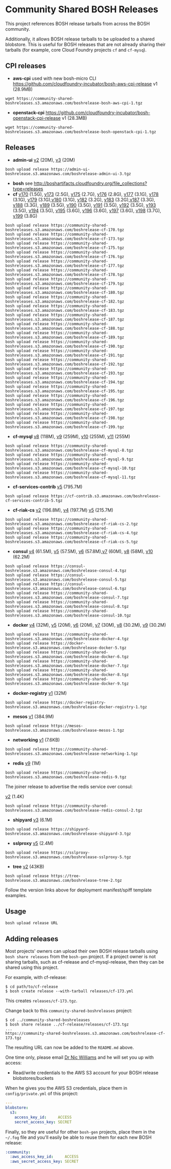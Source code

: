 Community Shared BOSH Releases
==============================

This project references BOSH release tarballs from across the BOSH community.

Additionally, it allows BOSH release tarballs to be uploaded to a shared blobstore. This is useful for BOSH releases that are not already sharing their tarballs (for example, core Cloud Foundry projects `cf` and `cf-mysq`).

CPI releases
------------

-	**aws-cpi** used with new bosh-micro CLI https://github.com/cloudfoundry-incubator/bosh-aws-cpi-release v1 (28.9MB)

```
wget https://community-shared-boshreleases.s3.amazonaws.com/boshrelease-bosh-aws-cpi-1.tgz
```

-	**openstack-cpi** https://github.com/cloudfoundry-incubator/bosh-openstack-cpi-release v1 (28.3MB)

```
wget https://community-shared-boshreleases.s3.amazonaws.com/boshrelease-bosh-openstack-cpi-1.tgz
```

Releases
--------

-	**admin-ui** [v2](https://github.com/cloudfoundry-community/admin-ui-boshrelease/tree/v2) (20M), [v3](https://github.com/cloudfoundry-community/admin-ui-boshrelease/tree/v3) (20M)

```
bosh upload release https://admin-ui-boshrelease.s3.amazonaws.com/boshrelease-admin-ui-3.tgz
```

-	**bosh** see http://boshartifacts.cloudfoundry.org/file_collections?type=releases
-	**cf** [v170](https://github.com/cloudfoundry/cf-release/tree/v170) (1.5G), [v173](https://github.com/cloudfoundry/cf-release/tree/v173) (2.5G), [v175](https://github.com/cloudfoundry/cf-release/tree/v175) (2.7G), [v176](https://github.com/cloudfoundry/cf-release/tree/v176) (2.8G), [v177](https://github.com/cloudfoundry/cf-release/tree/v177) (3.1G), [v178](https://github.com/cloudfoundry/cf-release/tree/v178) (3.1G), [v179](https://github.com/cloudfoundry/cf-release/tree/v179) (3.1G),[v180](https://github.com/cloudfoundry/cf-release/tree/v180) (3.1G), [v182](https://github.com/cloudfoundry/cf-release/tree/v182) (3.2G), [v183](https://github.com/cloudfoundry/cf-release/tree/v183) (3.2G),[v187](https://github.com/cloudfoundry/cf-release/tree/v187) (3.3G), [v188](https://github.com/cloudfoundry/cf-release/tree/v188) (3.3G), [v189](https://github.com/cloudfoundry/cf-release/tree/v189) (3.5G), [v190](https://github.com/cloudfoundry/cf-release/tree/v190) (3.5G), [v191](https://github.com/cloudfoundry/cf-release/tree/v191) (3.5G), [v192](https://github.com/cloudfoundry/cf-release/tree/v192) (3.5G), [v193](https://github.com/cloudfoundry/cf-release/tree/v193) (3.5G), [v194](https://github.com/cloudfoundry/cf-release/tree/v194) (3.5G), [v195](https://github.com/cloudfoundry/cf-release/tree/v195) (3.6G), [v196](https://github.com/cloudfoundry/cf-release/tree/v196) (3.6G), [v197](https://github.com/cloudfoundry/cf-release/tree/v197) (3.6G), [v198](https://github.com/cloudfoundry/cf-release/tree/v198) (3.7G), [v199](https://github.com/cloudfoundry/cf-release/tree/v199) (3.8G)

```
bosh upload release https://community-shared-boshreleases.s3.amazonaws.com/boshrelease-cf-170.tgz
bosh upload release https://community-shared-boshreleases.s3.amazonaws.com/boshrelease-cf-173.tgz
bosh upload release https://community-shared-boshreleases.s3.amazonaws.com/boshrelease-cf-175.tgz
bosh upload release https://community-shared-boshreleases.s3.amazonaws.com/boshrelease-cf-176.tgz
bosh upload release https://community-shared-boshreleases.s3.amazonaws.com/boshrelease-cf-177.tgz
bosh upload release https://community-shared-boshreleases.s3.amazonaws.com/boshrelease-cf-178.tgz
bosh upload release https://community-shared-boshreleases.s3.amazonaws.com/boshrelease-cf-179.tgz
bosh upload release https://community-shared-boshreleases.s3.amazonaws.com/boshrelease-cf-180.tgz
bosh upload release https://community-shared-boshreleases.s3.amazonaws.com/boshrelease-cf-182.tgz
bosh upload release https://community-shared-boshreleases.s3.amazonaws.com/boshrelease-cf-183.tgz
bosh upload release https://community-shared-boshreleases.s3.amazonaws.com/boshrelease-cf-187.tgz
bosh upload release https://community-shared-boshreleases.s3.amazonaws.com/boshrelease-cf-188.tgz
bosh upload release https://community-shared-boshreleases.s3.amazonaws.com/boshrelease-cf-189.tgz
bosh upload release https://community-shared-boshreleases.s3.amazonaws.com/boshrelease-cf-190.tgz
bosh upload release https://community-shared-boshreleases.s3.amazonaws.com/boshrelease-cf-191.tgz
bosh upload release https://community-shared-boshreleases.s3.amazonaws.com/boshrelease-cf-192.tgz
bosh upload release https://community-shared-boshreleases.s3.amazonaws.com/boshrelease-cf-193.tgz
bosh upload release https://community-shared-boshreleases.s3.amazonaws.com/boshrelease-cf-194.tgz
bosh upload release https://community-shared-boshreleases.s3.amazonaws.com/boshrelease-cf-195.tgz
bosh upload release https://community-shared-boshreleases.s3.amazonaws.com/boshrelease-cf-196.tgz
bosh upload release https://community-shared-boshreleases.s3.amazonaws.com/boshrelease-cf-197.tgz
bosh upload release https://community-shared-boshreleases.s3.amazonaws.com/boshrelease-cf-198.tgz
bosh upload release https://community-shared-boshreleases.s3.amazonaws.com/boshrelease-cf-199.tgz
```

-	<strong id="cf-mysql">cf-mysql</strong> [v8](https://github.com/cloudfoundry/cf-mysql-release/tree/v8) (118M), [v9](https://github.com/cloudfoundry/cf-mysql-release/tree/v9) (259M), [v10](https://github.com/cloudfoundry/cf-mysql-release/tree/v10) (255M), [v11](https://github.com/cloudfoundry/cf-mysql-release/tree/v11) (255M)

```
bosh upload release https://community-shared-boshreleases.s3.amazonaws.com/boshrelease-cf-mysql-8.tgz
bosh upload release https://community-shared-boshreleases.s3.amazonaws.com/boshrelease-cf-mysql-9.tgz
bosh upload release https://community-shared-boshreleases.s3.amazonaws.com/boshrelease-cf-mysql-10.tgz
bosh upload release https://community-shared-boshreleases.s3.amazonaws.com/boshrelease-cf-mysql-11.tgz
```

-	**cf-services-contrib** [v5](https://github.com/cloudfoundry-community/cf-services-contrib-release/tree/v5) (795.7M)

```
bosh upload release https://cf-contrib.s3.amazonaws.com/boshrelease-cf-services-contrib-5.tgz
```

-	**cf-riak-cs** [v2](https://github.com/cloudfoundry-incubator/cf-riak-cs-release/tree/v2) (196.8M), [v4](https://github.com/cloudfoundry-incubator/cf-riak-cs-release/tree/v4) (197.7M) [v5](https://github.com/cloudfoundry-incubator/cf-riak-cs-release/tree/v5) (215.7M)

```
bosh upload release https://community-shared-boshreleases.s3.amazonaws.com/boshrelease-cf-riak-cs-2.tgz
bosh upload release https://community-shared-boshreleases.s3.amazonaws.com/boshrelease-cf-riak-cs-4.tgz
bosh upload release https://community-shared-boshreleases.s3.amazonaws.com/boshrelease-cf-riak-cs-5.tgz
```

-	**consul** [v4](https://github.com/cloudfoundry-community/consul-boshrelease/tree/v4) (61.5M), [v5](https://github.com/cloudfoundry-community/consul-boshrelease/tree/v5) (57.5M), [v6](https://github.com/cloudfoundry-community/consul-boshrelease/tree/v6) (57.8M),[v7](https://github.com/cloudfoundry-community/consul-boshrelease/tree/v7) (60M), [v8](https://github.com/cloudfoundry-community/consul-boshrelease/tree/v8) (58M), [v10](https://github.com/cloudfoundry-community/consul-boshrelease/tree/v10) (62.2M)

```
bosh upload release https://consul-boshrelease.s3.amazonaws.com/boshrelease-consul-4.tgz
bosh upload release https://consul-boshrelease.s3.amazonaws.com/boshrelease-consul-5.tgz
bosh upload release https://consul-boshrelease.s3.amazonaws.com/boshrelease-consul-6.tgz
bosh upload release https://community-shared-boshreleases.s3.amazonaws.com/boshrelease-consul-7.tgz
bosh upload release https://community-shared-boshreleases.s3.amazonaws.com/boshrelease-consul-8.tgz
bosh upload release https://community-shared-boshreleases.s3.amazonaws.com/boshrelease-consul-10.tgz

```

-	**docker** [v4](https://github.com/cf-platform-eng/docker-boshrelease/tree/v4) (32M), [v5](https://github.com/cf-platform-eng/docker-boshrelease/tree/v5) (20M), [v6](https://github.com/cf-platform-eng/docker-boshrelease/tree/v6) (20M), [v7](https://github.com/cf-platform-eng/docker-boshrelease/tree/v7) (30M), [v8](https://github.com/cf-platform-eng/docker-boshrelease/tree/v8) (30.2M), [v9](https://github.com/cf-platform-eng/docker-boshrelease/tree/v9) (30.2M)

```
bosh upload release https://community-shared-boshreleases.s3.amazonaws.com/boshrelease-docker-4.tgz
bosh upload release https://docker-boshrelease.s3.amazonaws.com/boshrelease-docker-5.tgz
bosh upload release https://community-shared-boshreleases.s3.amazonaws.com/boshrelease-docker-6.tgz
bosh upload release https://community-shared-boshreleases.s3.amazonaws.com/boshrelease-docker-7.tgz
bosh upload release https://community-shared-boshreleases.s3.amazonaws.com/boshrelease-docker-8.tgz
bosh upload release https://community-shared-boshreleases.s3.amazonaws.com/boshrelease-docker-9.tgz
```

-	**docker-registry** [v1](https://github.com/cloudfoundry-community/docker-registry-boshrelease/tree/v1) (32M)

```
bosh upload release https://docker-registry-boshrelease.s3.amazonaws.com/boshrelease-docker-registry-1.tgz
```

-	**mesos** [v1](https://github.com/cf-platform-eng/shipyard-boshrelease/tree/v1) (384.9M)

```
bosh upload release https://mesos-boshrelease.s3.amazonaws.com/boshrelease-mesos-1.tgz
```

-	**networking** [v1](https://github.com/cf-platform-eng/networking-boshrelease/tree/v1) (7.6KB)

```
bosh upload release https://community-shared-boshreleases.s3.amazonaws.com/boshrelease-networking-1.tgz
```

-	**redis** [v9](https://github.com/cloudfoundry-community/redis-boshrelease/tree/v9) (1M)

```
bosh upload release https://community-shared-boshreleases.s3.amazonaws.com/boshrelease-redis-9.tgz
```

The joiner release to advertise the redis service over consul:

[v2](https://github.com/drnic/redis-consul-boshrelease/tree/v2) (1.4K)

```
bosh upload release https://community-shared-boshreleases.s3.amazonaws.com/boshrelease-redis-consul-2.tgz
```

-	**shipyard** [v3](https://github.com/cf-platform-eng/shipyard-boshrelease/tree/v3) (6.1M)

```
bosh upload release https://shipyard-boshrelease.s3.amazonaws.com/boshrelease-shipyard-3.tgz
```

-	**sslproxy** [v5](https://github.com/cloudfoundry-community/sslproxy-boshrelease/tree/v5) (2.4M)

```
bosh upload release https://sslproxy-boshrelease.s3.amazonaws.com/boshrelease-sslproxy-5.tgz
```

-	**tree** [v2](https://github.com/cloudfoundry-community/tree-boshrelease/tree/v2) (43KB)

```
bosh upload release https://tree-boshrelease.s3.amazonaws.com/boshrelease-tree-2.tgz
```

Follow the version links above for deployment manifest/spiff template examples.

Usage
-----

```
bosh upload release URL
```

Adding releases
---------------

Most projects' owners can upload their own BOSH release tarballs using `bosh share releases` from the `bosh-gen` project. If a project owner is not sharing tarballs, such as cf-release and cf-mysql-release, then they can be shared using this project.

For example, with cf-release:

```
$ cd path/to/cf-release
$ bosh create release --with-tarball releases/cf-173.yml
```

This creates `releases/cf-173.tgz`.

Change back to this `community-shared-boshreleases` project:

```
$ cd ../community-shared-boshreleases
$ bosh share release ../cf-release/releases/cf-173.tgz
...
https://community-shared-boshreleases.s3.amazonaws.com/boshrelease-cf-173.tgz
```

The resulting URL can now be added to the `README.md` above.

One time only, please email [Dr Nic Williams](mailto:&#x64;&#x72;&#x6E;&#x69;&#x63;&#x77;&#x69;&#x6C;&#x6C;&#x69;&#x61;&#x6D;&#x73;&#x40;&#x67;&#x6D;&#x61;&#x69;&#x6C;&#x2E;&#x63;&#x6F;&#x6D;) and he will set you up with access:

-	Read/write credentials to the AWS S3 account for your BOSH release blobstores/buckets

When he gives you the AWS S3 credentials, place them in `config/private.yml` of this project:

```yaml
---
blobstore:
  s3:
    access_key_id:     ACCESS
    secret_access_key: SECRET
```

Finally, so they are useful for other `bosh-gen` projects, place them in the `~/.fog` file and you'll easily be able to reuse them for each new BOSH release:

```yaml
:community:
  :aws_access_key_id:     ACCESS
  :aws_secret_access_key: SECRET
```

